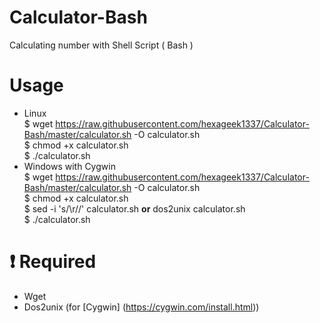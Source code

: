 # Calculator-Bash
Calculating number with Shell Script ( Bash )
# Usage
- Linux<br>
$ wget https://raw.githubusercontent.com/hexageek1337/Calculator-Bash/master/calculator.sh -O calculator.sh<br>
$ chmod +x calculator.sh<br>
$ ./calculator.sh
- Windows with Cygwin<br>
$ wget https://raw.githubusercontent.com/hexageek1337/Calculator-Bash/master/calculator.sh -O calculator.sh<br>
$ chmod +x calculator.sh<br>
$ sed -i 's/\r//' calculator.sh **or** dos2unix calculator.sh<br>
$ ./calculator.sh
# :heavy_exclamation_mark: Required
- Wget
- Dos2unix (for [Cygwin] (https://cygwin.com/install.html))
